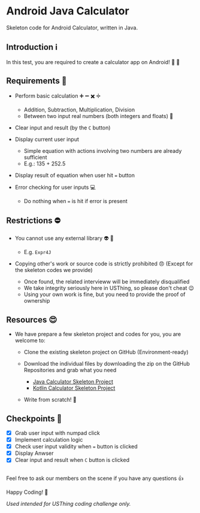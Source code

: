 # Android Java Calculator
Skeleton code for Android Calculator, written in Java.

## Introduction :information_source: 
In this test, you are required to create a calculator app on Android! :tada: :iphone: 

## Requirements :notebook: 
- Perform basic calculation :heavy_plus_sign: :heavy_minus_sign: :heavy_multiplication_x: :heavy_division_sign: 
    - Addition, Subtraction, Multiplication, Division
    - Between two input real numbers (both integers and floats) :1234:

- Clear input and result (by the `C` button)

- Display current user input
    - Simple equation with actions involving two numbers are already sufficient
    - E.g.: 135 + 252.5

- Display result of equation when user hit `=` button

- Error checking for user inputs :computer: 
    - Do nothing when `=` is hit if error is present

## Restrictions :no_entry: 
- You cannot use any external library :alien: :no_entry_sign: 
    - E.g. `Expr4J`

- Copying other's work or source code is strictly prohibited :angry: (Except for the skeleton codes we provide)
    - Once found, the related intervieww will be immediately disqualified
    - We take integrity seriously here in USThing, so please don't cheat :wink:
    - Using your own work is fine, but you need to provide the proof of ownership

## Resources :heart_eyes:
- We have prepare a few skeleton project and codes for you, you are welcome to:
    - Clone the existing skeleton project on GitHub (Environment-ready)
    - Download the individual files by downloading the zip on the GitHub Repositories and grab what you need
    
        - [Java Calculator Skeleton Project](https://github.com/Camerash/AndroidJavaCalculator)
        - [Kotlin Calculator Skeleton Project](https://github.com/Camerash/AndroidKotlinCalculator)

    - Write from scratch! :ghost:

## Checkpoints :checkered_flag: 
- [x] Grab user input with numpad click
- [x] Implement calculation logic
- [x] Check user input validity when `=` button is clicked
- [x] Display Anwser
- [x] Clear input and result when `C` button is clicked

## 

Feel free to ask our members on the scene if you have any questions :+1: 

Happy Coding! :confetti_ball: 

_Used intended for USThing coding challenge only._
